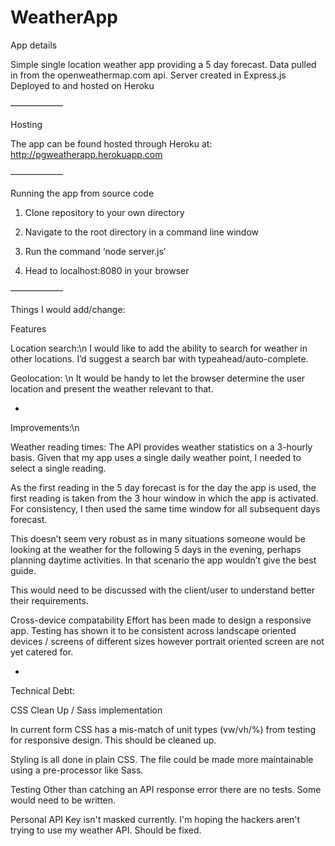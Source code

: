 # WeatherApp

App details

Simple single location weather app providing a 5 day forecast. 
Data pulled in from the openweathermap.com api.
Server created in Express.js
Deployed to and hosted on Heroku

——————

Hosting

The app can be found hosted through Heroku at: http://pgweatherapp.herokuapp.com


——————

Running the app from source code

1. Clone repository to your own directory

2. Navigate to the root directory in a command line window

3. Run the command ‘node server.js’

4. Head to localhost:8080 in your browser

——————


Things I would add/change:

Features

Location search:\n 
I would like to add the ability to search for weather in other locations. I’d suggest a search bar with typeahead/auto-complete.


Geolocation: \n
It would be handy to let the browser determine the user location and present the weather relevant to that.

-

Improvements:\n

Weather reading times: 
The API provides weather statistics on a 3-hourly basis. Given that my app uses a single daily weather point, I needed to select a single reading.

As the first reading in the 5 day forecast is for the day the app is used, the first reading is taken from the 3 hour window in which the app is activated. For consistency, I then used the same time window for all subsequent days forecast.

This doesn’t seem very robust as in many situations someone would be looking at the weather for the following 5 days in the evening, perhaps planning daytime activities. In that scenario the app wouldn’t give the best guide. 

This would need to be discussed with the client/user to understand better their requirements.

Cross-device compatability
Effort has been made to design a responsive app. Testing has shown it to be consistent across landscape oriented devices / screens of different sizes however portrait oriented screen are not yet catered for.

-

Technical Debt:

CSS Clean Up / Sass implementation

In current form CSS has a mis-match of unit types (vw/vh/%) from testing for responsive design. This should be cleaned up.

Styling is all done in plain CSS. The file could be made more maintainable using a pre-processor like Sass.


Testing
Other than catching an API response error there are no tests. Some would need to be written.

Personal API Key isn't masked currently. I'm hoping the hackers aren't trying to use my weather API. Should be fixed.
